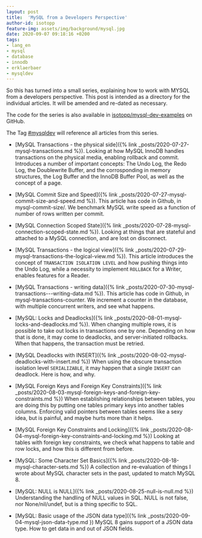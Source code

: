 ```yaml
---
layout: post
title:  'MySQL from a Developers Perspective'
author-id: isotopp
feature-img: assets/img/background/mysql.jpg
date: 2020-09-07 09:18:16 +0200
tags:
- lang_en
- mysql
- database
- innodb
- erklaerbaer
- mysqldev
---
```

So this has turned into a small series, explaining how to work with MYSQL from a developers perspective. This post is intended as a directory for the individual articles. It will be amended and re-dated as necessary.

The code for the series is also available in [isotopp/mysql-dev-examples](https://github.com/isotopp/mysql-dev-examples.git) on GitHub.

The Tag [#mysqldev](https://blog.koehntopp.info/tags/#mysqldev) will reference all articles from this series.

- [MySQL Transactions - the physical side]({% link _posts/2020-07-27-mysql-transactions.md %}).
  Looking at how MySQL InnoDB handles transactions on the physical media, enabling rollback and commit. Introduces a number of important concepts: The Undo Log, the Redo Log, the Doublewrite Buffer, and the corrosponding in memory structures, the Log Buffer and the InnoDB Buffer Pool, as well as the concept of a page.

- [MySQL Commit Size and Speed]({% link _posts/2020-07-27-mysql-commit-size-and-speed.md %}).
  This article has code in Github, in mysql-commit-size/. We benchmark MySQL write speed as a function of number of rows written per commit.

- [MySQL Connection Scoped State]({% link _posts/2020-07-28-mysql-connection-scoped-state.md %}).
  Looking at things that are stateful and attached to a MySQL connection, and are lost on disconnect.

- [MySQL Transactions - the logical view]({% link _posts/2020-07-29-mysql-transactions-the-logical-view.md %}).
  This article introduces the concept of `TRANSACTION ISOLATION LEVEL` and how pushing things into the Undo Log, while a necessity to implement `ROLLBACK` for a Writer, enables features for a Reader.

- [MySQL Transactions - writing data]({% link _posts/2020-07-30-mysql-transactions---writing-data.md %}).
  This article has code in Github, in mysql-transactions-counter. We increment a counter in the database, with multiple concurrent writers, and see what happens.

- [MySQL: Locks and Deadlocks]({% link _posts/2020-08-01-mysql-locks-and-deadlocks.md %}).
  When changing multiple rows, it is possible to take out locks in transactions one by one. Depending on how that is done, it may come to deadlocks, and server-initiated rollbacks. When that happens, the transaction must be retried.

- [MySQL Deadlocks with INSERT]({% link _posts/2020-08-02-mysql-deadlocks-with-insert.md %})
  When using the obscure transaction isolation level `SERIALIZABLE`, it may happen that a single `INSERT` can deadlock. Here is how, and why.

- [MySQL Foreign Keys and Foreign Key Constraints]({% link _posts/2020-08-03-mysql-foreign-keys-and-foreign-key-constraints.md %})
  When establishing relationships between tables, you are doing this by putting one tables primary keys into another tables columns. Enforcing valid pointers between tables seems like a sexy idea, but is painful, and maybe hurts more than it helps.

- [MySQL Foreign Key Constraints and Locking]({% link _posts/2020-08-04-mysql-foreign-key-constraints-and-locking.md %})
  Looking at tables with foreign key constraints, we check what happens to table and row locks, and how this is different from before.

- [MySQL: Some Character Set Basics]({% link _posts/2020-08-18-mysql-character-sets.md %})
  A collection and re-evaluation of things I wrote about MySQL character sets in the past, updated to match MySQL 8.

- [MySQL: NULL is NULL]({% link _posts/2020-08-25-null-is-null.md %})
  Understanding the handling of NULL values in SQL. NULL is not false, nor None/nil/undef, but is a thing specific to SQL.

- [MySQL: Basic usage of the JSON data type]({% link _posts/2020-09-04-mysql-json-data-type.md })
  MySQL 8 gains support of a JSON data type. How to get data in and out of JSON fields.
